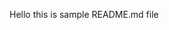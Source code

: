 Hello this is sample README.md file 
        
            
                
                                    